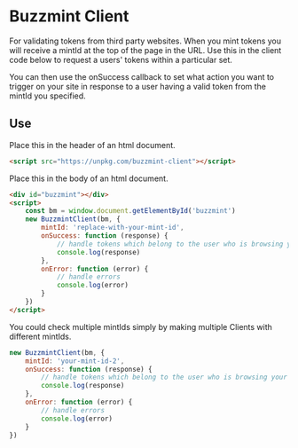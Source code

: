 # Buzzmint Client  

For validating tokens from third party websites. When you mint tokens you will receive a mintId at the top of the page in the URL.
Use this in the client code below to request a users' tokens within a particular set.

You can then use the onSuccess callback to set what action you want to trigger on your site in response to a user having a valid token from the mintId you specified.

## Use

Place this in the header of an html document.
```html
<script src="https://unpkg.com/buzzmint-client"></script>
```


Place this in the body of an html document.
```html
<div id="buzzmint"></div>
<script>
    const bm = window.document.getElementById('buzzmint')
    new BuzzmintClient(bm, {
        mintId: 'replace-with-your-mint-id',
        onSuccess: function (response) {
            // handle tokens which belong to the user who is browsing your website
            console.log(response)
        },
        onError: function (error) {
            // handle errors
            console.log(error)
        }
    })
</script>
```

You could check multiple mintIds simply by making multiple Clients with different mintIds.

```javascript
new BuzzmintClient(bm, {
    mintId: 'your-mint-id-2',
    onSuccess: function (response) {
        // handle tokens which belong to the user who is browsing your website
        console.log(response)
    },
    onError: function (error) {
        // handle errors
        console.log(error)
    }
})
```

